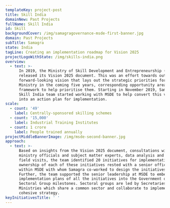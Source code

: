 ```yaml
---
templateKey: project-post
title: Skill India
domainNew: Past Projects
fullName: Skill India
id: Skill
backgroundCover: /img/samagragovernance-msde-first-banner.jpg
domain: Past Projects
subTitle: Samagra
state: India
tagLine: Creating an implementation roadmap for Vision 2025
projectLogoWithState: /img/skills-india.png
overview:
  - text: >-
      In 2019, the Ministry of Skill Development and Entrepreneurship (MSDE)
      released its Vision 2025 document. This was an effort towards outlining a
      forward-looking vision that lays out the strategic priorities for the
      Ministry in the coming five years, corresponding opportunity areas and a
      framework to help prioritise them. Starting in November 2019, Samagra’s
      Skill India team started working with MSDE to help convert this vision
      into an action plan for implementation.
scale:
  - count: '49'
    label: Centrally-sponsored skilling schemes
  - count: '15,000'
    label: Industrial Training Institutes
  - count: 1 crore
    label: People trained annually
projectMiddleBannerImage: /img/msde-second-banner.jpg
approach:
  - text: >-
      Based on insights from the Vision 2025 document, consultations with
      ministry officials and subject matter experts, data analysis and extensive
      field visits, the team identified 20 initiatives for implementation. The
      ownership of each of these initiatives rested with a senior official
      within MSDE with whom Samagra co-worked to design the initiatives.
      Further, the team supported the senior leadership at MSDE to embed the
      implementation plans of all the initiatives into the Government of India's
      Sectoral Group milestones. Sectoral groups are led by Secretaries of
      Ministries which share a common sector and collaborate to implement a
      cohesive strategy.
keyInitiativesTitle: ' '
---
```


